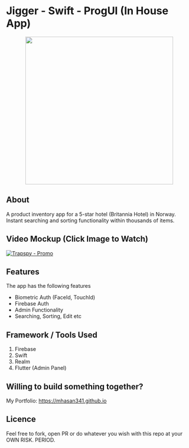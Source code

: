 # Jigger - Swift - ProgUI (In House App)
<p align="center">
  <kbd><img height="400" src="https://img.youtube.com/vi/lFqH9SWs-I/0.jpg"></kbd>
  </p>
  
## About
A product inventory app for a 5-star hotel (Britannia Hotel) in Norway. Instant searching and sorting functionality within thousands of items.


## Video Mockup (Click Image to Watch)
[![Trapspy - Promo](https://img.youtube.com/vi/lFqH9SWs-I/0.jpg)](https://www.youtube.com/watch?v=lFqH9SWs-I)

## Features
The app has the following features
- Biometric Auth (FaceId, TouchId)
- Firebase Auth
- Admin Functionality
- Searching, Sorting, Edit etc


## Framework / Tools Used
1. Firebase
2. Swift
3. Realm
4. Flutter (Admin Panel)


## Willing to build something together?
My Portfolio: https://mhasan341.github.io

## Licence
Feel free to fork, open PR or do whatever you wish with this repo at your OWN RISK. PERIOD.
